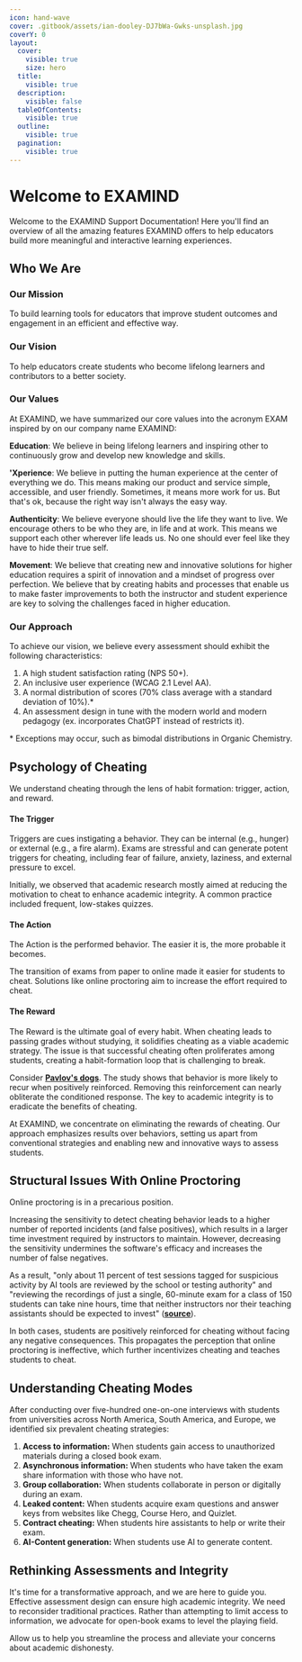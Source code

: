 ```yaml
---
icon: hand-wave
cover: .gitbook/assets/ian-dooley-DJ7bWa-Gwks-unsplash.jpg
coverY: 0
layout:
  cover:
    visible: true
    size: hero
  title:
    visible: true
  description:
    visible: false
  tableOfContents:
    visible: true
  outline:
    visible: true
  pagination:
    visible: true
---
```


# Welcome to EXAMIND

Welcome to the EXAMIND Support Documentation! Here you'll find an overview of all the amazing features EXAMIND offers to help educators build more meaningful and interactive learning experiences.

## Who We Are

### Our Mission

To build learning tools for educators that improve student outcomes and engagement in an efficient and effective way.&#x20;

### Our Vision

To help educators create students who become lifelong learners and contributors to a better society.

### Our Values

At EXAMIND, we have summarized our core values into the acronym EXAM inspired by on our company name EXAMIND:

**Education**: We believe in being lifelong learners and inspiring other to continuously grow and develop new knowledge and skills.&#x20;

**'Xperience**: We believe in putting the human experience at the center of everything we do. This means making our product and service simple, accessible, and user friendly. Sometimes, it means more work for us. But that's ok, because the right way isn't always the easy way.

**Authenticity**: We believe everyone should live the life they want to live. We encourage others to be who they are, in life and at work. This means we support each other wherever life leads us. No one should ever feel like they have to hide their true self.

**Movement**: We believe that creating new and innovative solutions for higher education requires a spirit of innovation and a mindset of progress over perfection. We believe that by creating habits and processes that enable us to make faster improvements to both the instructor and student experience are key to solving the challenges faced in higher education.&#x20;

### Our Approach

To achieve our vision, we believe every assessment should exhibit the following characteristics:

1. A high student satisfaction rating (NPS 50+).
2. An inclusive user experience (WCAG 2.1 Level AA).
3. A normal distribution of scores (70% class average with a standard deviation of 10%).\*
4. An assessment design in tune with the modern world and modern pedagogy (ex. incorporates ChatGPT instead of restricts it).

\* Exceptions may occur, such as bimodal distributions in Organic Chemistry.

## **Psychology of Cheating**

We understand cheating through the lens of habit formation: trigger, action, and reward.

#### **The Trigger**

Triggers are cues instigating a behavior. They can be internal (e.g., hunger) or external (e.g., a fire alarm). Exams are stressful and can generate potent triggers for cheating, including fear of failure, anxiety, laziness, and external pressure to excel.

Initially, we observed that academic research mostly aimed at reducing the motivation to cheat to enhance academic integrity. A common practice included frequent, low-stakes quizzes.

#### **The Action**

The Action is the performed behavior. The easier it is, the more probable it becomes.

The transition of exams from paper to online made it easier for students to cheat. Solutions like online proctoring aim to increase the effort required to cheat.

#### **The Reward**

The Reward is the ultimate goal of every habit. When cheating leads to passing grades without studying, it solidifies cheating as a viable academic strategy. The issue is that successful cheating often proliferates among students, creating a habit-formation loop that is challenging to break.

Consider [**Pavlov's dogs**](https://www.youtube.com/watch?v=jd7Jdug5SRc). The study shows that behavior is more likely to recur when positively reinforced. Removing this reinforcement can nearly obliterate the conditioned response. The key to academic integrity is to eradicate the benefits of cheating.

At EXAMIND, we concentrate on eliminating the rewards of cheating. Our approach emphasizes results over behaviors, setting us apart from conventional strategies and enabling new and innovative ways to assess students.

## **Structural Issues With Online Proctoring**

Online proctoring is in a precarious position.

Increasing the sensitivity to detect cheating behavior leads to a higher number of reported incidents (and false positives), which results in a larger time investment required by instructors to maintain. However, decreasing the sensitivity undermines the software's efficacy and increases the number of false negatives.

As a result, "only about 11 percent of test sessions tagged for suspicious activity by AI tools are reviewed by the school or testing authority" and "reviewing the recordings of just a single, 60-minute exam for a class of 150 students can take nine hours, time that neither instructors nor their teaching assistants should be expected to invest" ([**source**](https://www.meazurelearning.com/resources/proctoru-to-discontinue-exam-integrity-services-that-rely-exclusively-on-ai)).

In both cases, students are positively reinforced for cheating without facing any negative consequences. This propagates the perception that online proctoring is ineffective, which further incentivizes cheating and teaches students to cheat.

## Understanding Cheating Modes

After conducting over five-hundred one-on-one interviews with students from universities across North America, South America, and Europe, we identified six prevalent cheating strategies:

1. **Access to information:** When students gain access to unauthorized materials during a closed book exam.
2. **Asynchronous information:** When students who have taken the exam share information with those who have not.
3. **Group collaboration:** When students collaborate in person or digitally during an exam.
4. **Leaked content:** When students acquire exam questions and answer keys from websites like Chegg, Course Hero, and Quizlet.
5. **Contract cheating:** When students hire assistants to help or write their exam.
6. **AI-Content generation:** When students use AI to generate content.

## Rethinking Assessments and Integrity

It's time for a transformative approach, and we are here to guide you. Effective assessment design can ensure high academic integrity. We need to reconsider traditional practices. Rather than attempting to limit access to information, we advocate for open-book exams to level the playing field.

Allow us to help you streamline the process and alleviate your concerns about academic dishonesty.
